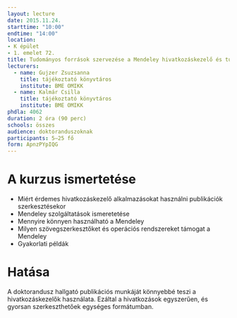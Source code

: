 ```yaml
---
layout: lecture
date: 2015.11.24.
starttime: "10:00"
endtime: "14:00"
location: 
- K épület
- 1. emelet 72.
title: Tudományos források szervezése a Mendeley hivatkozáskezelő és tudományos közösségi háló segítségével
lecturers:
  - name: Gujzer Zsuzsanna
    title: tájékoztató könyvtáros
    institute: BME OMIKK
  - name: Kalmár Csilla
    title: tájékoztató könyvtáros
    institute: BME OMIKK
phdla: 4062
duration: 2 óra (90 perc)
schools: összes
audience: doktoranduszoknak
participants: 5–25 fő 
form: ApnzPYpIQG
---
```


# A kurzus ismertetése

* Miért érdemes hivatkozáskezelő alkalmazásokat használni publikációk szerkesztésekor
* Mendeley szolgáltatások ismeretetése
* Mennyire könnyen használható a Mendeley
* Milyen szövegszerkesztőket és operációs rendszereket támogat a Mendeley
* Gyakorlati példák

# Hatása

A doktorandusz hallgató publikációs munkáját könnyebbé teszi a hivatkozáskezelők használata. Ezáltal a hivatkozások egyszerűen, és gyorsan szerkeszthetőek egységes formátumban.
